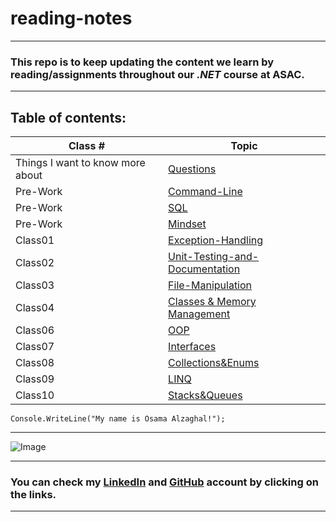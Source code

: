 # reading-notes
---
### This repo is to keep updating the content we learn by reading/assignments throughout our *.NET* course at ASAC.
---
## Table of contents:
| Class # | Topic |
| ----------- | ----------- |
| Things I want to know more about | [Questions](./Topics/Questions) |
| Pre-Work | [Command-Line](./Topics/Command-Line) |
| Pre-Work | [SQL](./Topics/SQL) |
| Pre-Work | [Mindset](./Topics/Mindset) |
| Class01 | [Exception-Handling](./Topics/Exception&#32;Handling) |
| Class02 | [Unit-Testing-and-Documentation](./Topics/Unit-Testing-and-Documentation) |
| Class03 | [File-Manipulation](./Topics/File&#32;Manipulation-System.IO) |
| Class04 | [Classes & Memory Management](./Topics/Classes&#32;&&#32;Memory&#32;Management) |
| Class06 | [OOP](./Topics/OOP) |
| Class07 | [Interfaces](./Topics/Interfaces) |
| Class08 | [Collections&Enums](./Topics/Collections&Enums) |
| Class09 | [LINQ](./Topics/LINQ) |
| Class10 | [Stacks&Queues](./Topics/Stacks&Queues) |

``` 
Console.WriteLine("My name is Osama Alzaghal!");

```
---

![Image](https://intaj.net/wp-content/uploads/2020/08/ASAC-Bilingual-1024x220.png)

---

### **You can check my [LinkedIn](https://www.linkedin.com/in/osama-al-zaghal-374732217/) and  [GitHub](https://github.com/OsamaAlzaghal) account by clicking on the links.**

---
